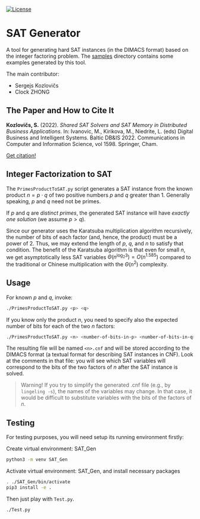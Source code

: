 

[![License](https://img.shields.io/badge/license-MIT-green)](https://github.com/LUMII-Syslab/sat-generator/blob/master/LICENSE)

# SAT Generator

A tool for generating hard SAT instances (in the DIMACS format) based on the integer factoring problem. The [samples](https://github.com/LUMII-Syslab/sat-generator/tree/master/samples) directory contains some examples generated by this tool.

The main contributor:
* Sergejs Kozlovičs
* Clock ZHONG

## The Paper and How to Cite It

**Kozlovičs, S.** (2022). *Shared SAT Solvers and SAT Memory in Distributed Business Applications*. In: Ivanovic, M., Kirikova, M., Niedrite, L. (eds) Digital Business and Intelligent Systems. Baltic DB&IS 2022. Communications in Computer and Information Science, vol 1598. Springer, Cham.

[Get citation!](https://link.springer.com/chapter/10.1007/978-3-031-09850-5_14#citeas)

## Integer Factorization to SAT

The `PrimesProductToSAT.py` script generates a SAT instance from the known product $n=p\cdot q$ of two positive numbers $p$ and $q$ greater than 1. Generally speaking, $p$ and $q$ need not be primes.

If $p$ and $q$ are *distinct primes*, the generated SAT instance will have *exactly one solution* (we assume $p>q$).

Since our generator uses the Karatsuba multiplication algorithm recursively, the number of bits of each factor (and, hence, the product) must be a power of 2. Thus, we may extend the length of $p$, $q$, and $n$ to satisfy that condition. The benefit of the Karatsuba algorithm is that even for small $n$, we get asymptotically less SAT variables $\Theta(n^{\log_2{3}})=O(n^{1.585})$ compared to the traditional or Chinese multiplication with the  $\Theta(n^2)$ complexity.

## Usage

For known $p$ and $q$, invoke:

```bash
./PrimesProductToSAT.py <p> <q>
```

If you know only the product $n$, you need to specify also the expected number of bits for each of the two $n$ factors:

```bash
./PrimesProductToSAT.py <n> <number-of-bits-in-p> <number-of-bits-in-q>
```

The resulting file will be named `<n>.cnf` and will be stored according to the DIMACS format (a textual format for describing SAT instances in CNF). Look at the comments in that file: you will see which SAT variables will correspond to the bits of the two factors of $n$ after the SAT instance is solved.

> Warning! If you try to simplify the generated .cnf file (e.g., by `lingeling -s`), the names of the variables may change. In that case, it would be difficult to substitute variables with the bits of the factors of $n$.

## Testing

For testing purposes, you will need setup its running environment firstly:

Create virtual environment: SAT_Gen
```bash
python3 -m venv SAT_Gen
```
Activate virtual environment: SAT_Gen, and install necessary packages
```bash
. ./SAT_Gen/bin/activate
pip3 install -e .
```

Then just play with `Test.py`.
```bash
./Test.py
```

